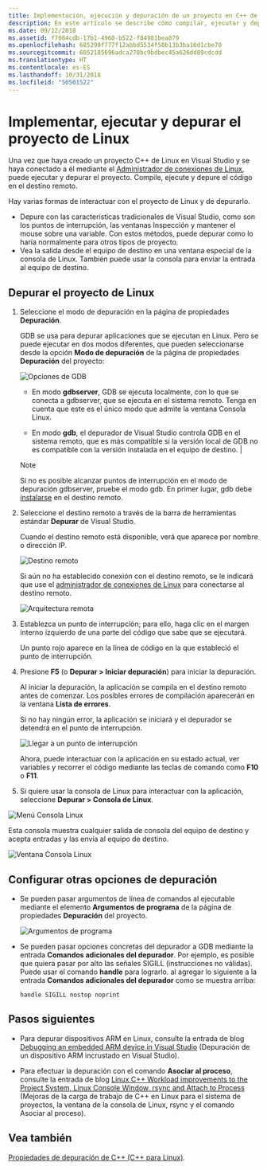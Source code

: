```yaml
---
title: Implementación, ejecución y depuración de un proyecto en C++ de Linux en Visual Studio
description: En este artículo se describe cómo compilar, ejecutar y depurar código en el destino remoto desde un proyecto C++ de Linux en Visual Studio.
ms.date: 09/12/2018
ms.assetid: f7084cdb-17b1-4960-b522-f84981bea879
ms.openlocfilehash: 685299f777f12abbd5534f58b13b3ba16d1cbe70
ms.sourcegitcommit: 6052185696adca270bc9bdbec45a626dd89cdcdd
ms.translationtype: HT
ms.contentlocale: es-ES
ms.lasthandoff: 10/31/2018
ms.locfileid: "50501522"
---
```

# <a name="deploy-run-and-debug-your-linux-project"></a>Implementar, ejecutar y depurar el proyecto de Linux

Una vez que haya creado un proyecto C++ de Linux en Visual Studio y se haya conectado a él mediante el [Administrador de conexiones de Linux](../linux/connect-to-your-remote-linux-computer.md), puede ejecutar y depurar el proyecto. Compile, ejecute y depure el código en el destino remoto.

Hay varias formas de interactuar con el proyecto de Linux y de depurarlo.

* Depure con las características tradicionales de Visual Studio, como son los puntos de interrupción, las ventanas Inspección y mantener el mouse sobre una variable. Con estos métodos, puede depurar como lo haría normalmente para otros tipos de proyecto.
* Vea la salida desde el equipo de destino en una ventana especial de la consola de Linux. También puede usar la consola para enviar la entrada al equipo de destino.

## <a name="debug-your-linux-project"></a>Depurar el proyecto de Linux

1. Seleccione el modo de depuración en la página de propiedades **Depuración**.

    GDB se usa para depurar aplicaciones que se ejecutan en Linux.  Pero se puede ejecutar en dos modos diferentes, que pueden seleccionarse desde la opción **Modo de depuración** de la página de propiedades **Depuración** del proyecto:

    ![Opciones de GDB](media/settings_debugger.png)

    - En modo **gdbserver**, GDB se ejecuta localmente, con lo que se conecta a gdbserver, que se ejecuta en el sistema remoto.  Tenga en cuenta que este es el único modo que admite la ventana Consola Linux.

    - En modo **gdb**, el depurador de Visual Studio controla GDB en el sistema remoto, que es más compatible si la versión local de GDB no es compatible con la versión instalada en el equipo de destino. |

    > [!NOTE]
    > Si no es posible alcanzar puntos de interrupción en el modo de depuración gdbserver, pruebe el modo gdb. En primer lugar, gdb debe [instalarse](../linux/download-install-and-setup-the-linux-development-workload.md) en el destino remoto.

2. Seleccione el destino remoto a través de la barra de herramientas estándar **Depurar** de Visual Studio.

    Cuando el destino remoto está disponible, verá que aparece por nombre o dirección IP.

    ![Destino remoto](media/remote_target.png)

    Si aún no ha establecido conexión con el destino remoto, se le indicará que use el [administrador de conexiones de Linux](../linux/connect-to-your-remote-linux-computer.md) para conectarse al destino remoto.

    ![Arquitectura remota](media/architecture.png)

3. Establezca un punto de interrupción; para ello, haga clic en el margen interno izquierdo de una parte del código que sabe que se ejecutará.

    Un punto rojo aparece en la línea de código en la que estableció el punto de interrupción.

4. Presione **F5** (o **Depurar > Iniciar depuración**) para iniciar la depuración.

    Al iniciar la depuración, la aplicación se compila en el destino remoto antes de comenzar. Los posibles errores de compilación aparecerán en la ventana **Lista de errores**.

    Si no hay ningún error, la aplicación se iniciará y el depurador se detendrá en el punto de interrupción.

    ![Llegar a un punto de interrupción](media/hit_breakpoint.png)

    Ahora, puede interactuar con la aplicación en su estado actual, ver variables y recorrer el código mediante las teclas de comando como **F10** o **F11**.

4. Si quiere usar la consola de Linux para interactuar con la aplicación, seleccione **Depurar > Consola de Linux**.

  ![Menú Consola Linux](media/consolemenu.png)

  Esta consola muestra cualquier salida de consola del equipo de destino y acepta entradas y las envía al equipo de destino.

  ![Ventana Consola Linux](media/consolewindow.png)

## <a name="configure-other-debugging-options"></a>Configurar otras opciones de depuración

* Se pueden pasar argumentos de línea de comandos al ejecutable mediante el elemento **Argumentos de programa** de la página de propiedades **Depuración** del proyecto.

  ![Argumentos de programa](media/settings_programarguments.png)

* Se pueden pasar opciones concretas del depurador a GDB mediante la entrada **Comandos adicionales del depurador**.  Por ejemplo, es posible que quiera pasar por alto las señales SIGILL (instrucciones no válidas).  Puede usar el comando **handle** para lograrlo.  al agregar lo siguiente a la entrada **Comandos adicionales del depurador** como se muestra arriba:

  ```handle SIGILL nostop noprint```

## <a name="next-steps"></a>Pasos siguientes

* Para depurar dispositivos ARM en Linux, consulte la entrada de blog [Debugging an embedded ARM device in Visual Studio](https://blogs.msdn.microsoft.com/vcblog/2018/01/10/debugging-an-embedded-arm-device-in-visual-studio/) (Depuración de un dispositivo ARM incrustado en Visual Studio).

* Para efectuar la depuración con el comando **Asociar al proceso**, consulte la entrada de blog [Linux C++ Workload improvements to the Project System, Linux Console Window, rsync and Attach to Process](https://blogs.msdn.microsoft.com/vcblog/2018/03/13/linux-c-workload-improvements-to-the-project-system-linux-console-window-rsync-and-attach-to-process/) (Mejoras de la carga de trabajo de C++ en Linux para el sistema de proyectos, la ventana de la consola de Linux, rsync y el comando Asociar al proceso).

## <a name="see-also"></a>Vea también
[Propiedades de depuración de C++ (C++ para Linux)](../linux/prop-pages/debugging-linux.md).
